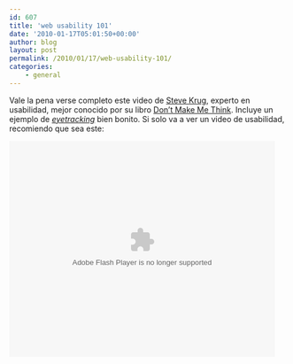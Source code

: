 ```yaml
---
id: 607
title: 'web usability 101'
date: '2010-01-17T05:01:50+00:00'
author: blog
layout: post
permalink: /2010/01/17/web-usability-101/
categories:
    - general
---
```


Vale la pena verse completo este video de [Steve Krug](http://www.sensible.com/), experto en usabilidad, mejor conocido por su libro [Don’t Make Me Think](http://www.amazon.com/Think-Common-Sense-Approach-Usability/dp/0789723107/maurigiral-20). Incluye un ejemplo de *[eyetracking](http://en.wikipedia.org/wiki/Eye_tracking)* bien bonito. Si solo va a ver un video de usabilidad, recomiendo que sea este:

<object classid="clsid:d27cdb6e-ae6d-11cf-96b8-444553540000" codebase="http://download.macromedia.com/pub/shockwave/cabs/flash/swflash.cab#version=6,0,40,0" height="390" width="480"><param name="src" value="http://blip.tv/play/Ad_LKQI"></param><param name="allowfullscreen" value="true"></param><embed allowfullscreen="true" height="390" src="http://blip.tv/play/Ad_LKQI" type="application/x-shockwave-flash" width="480"></embed></object>